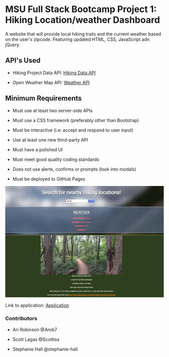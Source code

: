 # MSU Full Stack Bootcamp Project 1: Hiking Location/weather Dashboard

A website that will provide local hiking trails and the current weather based on the user's zipcode. Featuring updated HTML, CSS, JavaScript adn jQuery.

## API's Used

* Hiking Project Data API: [Hiking Data API](https://www.hikingproject.com/data)

* Open Weather Map API: [Weather API](https://openweathermap.org/api)

## Minimum Requirements

* Must use at least two server-side APIs

* Must use a CSS framework (preferably other than Bootstrap)

* Must be interactive (i.e: accept and respond to user input)

* Use at least one new third-party API

* Must have a polished UI

* Must meet good quality coding standards

* Does not use alerts, confirms or prompts (look into modals)

* Must be deployed to GitHub Pages

![Screenshot of application](assets\images\ScreenShot.PNG)

Link to application: [Application](scottiss.github.io/project-1)

### Contributors

* Ari Robinson @Arob7

* Scott Lagas @Scottiss

* Stephanie Hall @stephanie-hall
